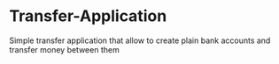 # Transfer-Application
Simple transfer application that allow to create plain bank accounts and transfer money between them
